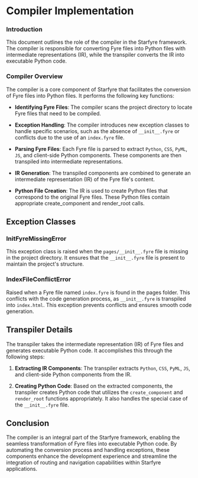# Compiler Implementation

### Introduction
This document outlines the role of the compiler in the Starfyre framework. The compiler is responsible for converting Fyre files into Python files with intermediate representations (IR), while the transpiler converts the IR into executable Python code.

### Compiler Overview
The compiler is a core component of Starfyre that facilitates the conversion of Fyre files into Python files. It performs the following key functions:

- **Identifying Fyre Files**: The compiler scans the project directory to locate Fyre files that need to be compiled.

- **Exception Handling**: The compiler introduces new exception classes to handle specific scenarios, such as the absence of `__init__.fyre` or conflicts due to the use of an `index.fyre` file.

- **Parsing Fyre Files**: Each Fyre file is parsed to extract `Python`, `CSS`, `PyML`, `JS`, and client-side Python components. These components are then transpiled into intermediate representations.

- **IR Generation**: The transpiled components are combined to generate an intermediate representation (IR) of the Fyre file's content.

- **Python File Creation**: The IR is used to create Python files that correspond to the original Fyre files. These Python files contain appropriate create_component and render_root calls.

## Exception Classes

### InitFyreMissingError
This exception class is raised when the `pages/__init__.fyre` file is missing in the project directory. It ensures that the `__init__.fyre` file is present to maintain the project's structure.

### IndexFileConflictError
Raised when a Fyre file named `index.fyre` is found in the pages folder. This conflicts with the code generation process, as `__init__.fyre` is transpiled into `index.html`. This exception prevents conflicts and ensures smooth code generation.

## Transpiler Details
The transpiler takes the intermediate representation (IR) of Fyre files and generates executable Python code. It accomplishes this through the following steps:

1) **Extracting IR Components**: The transpiler extracts `Python`, `CSS`, `PyML`, `JS`, and client-side Python components from the IR.

2) **Creating Python Code**: Based on the extracted components, the transpiler creates Python code that utilizes the `create_component` and `render_root` functions appropriately. It also handles the special case of the `__init__.fyre` file.

## Conclusion
The compiler is an integral part of the Starfyre framework, enabling the seamless transformation of Fyre files into executable Python code. By automating the conversion process and handling exceptions, these components enhance the development experience and streamline the integration of routing and navigation capabilities within Starfyre applications.